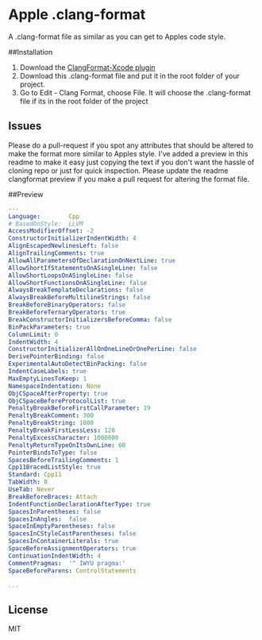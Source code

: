 Apple .clang-format
=======================

A .clang-format file as similar as you can get to Apples code style.

##Installation
1. Download the [ClangFormat-Xcode plugin](https://github.com/travisjeffery/ClangFormat-Xcode)
2. Download this .clang-format file and put it in the root folder of your project.
3. Go to Edit - Clang Format, choose File. It will choose the .clang-format file if its in the root folder of the project

## Issues
Please do a pull-request if you spot any attributes that should be altered to make the format more similar to Apples style. I've added a preview in this readme to make it easy just copying the text if you don't want the hassle of cloning repo or just for quick inspection. Please update the readme clangformat preview if you make a pull request for altering the format file.

##Preview

```yaml
---
Language:        Cpp
# BasedOnStyle:  LLVM
AccessModifierOffset: -2
ConstructorInitializerIndentWidth: 4
AlignEscapedNewlinesLeft: false
AlignTrailingComments: true
AllowAllParametersOfDeclarationOnNextLine: true
AllowShortIfStatementsOnASingleLine: false
AllowShortLoopsOnASingleLine: false
AllowShortFunctionsOnASingleLine: false
AlwaysBreakTemplateDeclarations: false
AlwaysBreakBeforeMultilineStrings: false
BreakBeforeBinaryOperators: false
BreakBeforeTernaryOperators: true
BreakConstructorInitializersBeforeComma: false
BinPackParameters: true
ColumnLimit: 0
IndentWidth: 4
ConstructorInitializerAllOnOneLineOrOnePerLine: false
DerivePointerBinding: false
ExperimentalAutoDetectBinPacking: false
IndentCaseLabels: true
MaxEmptyLinesToKeep: 1
NamespaceIndentation: None
ObjCSpaceAfterProperty: true
ObjCSpaceBeforeProtocolList: true
PenaltyBreakBeforeFirstCallParameter: 19
PenaltyBreakComment: 300
PenaltyBreakString: 1000
PenaltyBreakFirstLessLess: 120
PenaltyExcessCharacter: 1000000
PenaltyReturnTypeOnItsOwnLine: 60
PointerBindsToType: false
SpacesBeforeTrailingComments: 1
Cpp11BracedListStyle: true
Standard: Cpp11
TabWidth: 8
UseTab: Never
BreakBeforeBraces: Attach
IndentFunctionDeclarationAfterType: true
SpacesInParentheses: false
SpacesInAngles:  false
SpaceInEmptyParentheses: false
SpacesInCStyleCastParentheses: false
SpacesInContainerLiterals: true
SpaceBeforeAssignmentOperators: true
ContinuationIndentWidth: 4
CommentPragmas:  '^ IWYU pragma:'
SpaceBeforeParens: ControlStatements

...


```
## License
MIT
